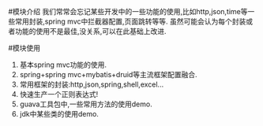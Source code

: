 #模块介绍
我们常常会忘记某些开发中的一些功能的使用,比如http,json,time等一些常用封装,spring mvc中拦截器配置,页面跳转等等.
虽然可能会认为每个封装或者功能的使用不是最佳,没关系,可以在此基础上改进.

#模块使用
1. 基本spring mvc功能的使用.
2. spring+spring mvc+mybatis+druid等主流框架配置融合.
3. 常用框架的封装:http,json,spring,shell,excel...
4. 快速生产一个正则表达式!
5. guava工具包中,一些常用方法的使用demo.
6. jdk中某些类的使用demo.